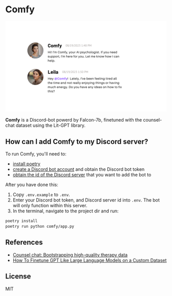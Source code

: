 # Comfy

<div align="center">
  <img alt="Comfy is an AI-powered psychologist-Discord bot." src="comfy-banner.png" width="900px" />
</div>

**Comfy** is a Discord-bot powerd by Falcon-7b, finetuned with the counsel-chat dataset using the Lit-GPT library.

## How can I add Comfy to my Discord server?

To run Comfy, you'll need to:
- [install poetry](https://python-poetry.org/docs/#installation)
- [create a Discord bot account](https://discordpy.readthedocs.io/en/stable/discord.html) and obtain the Discord bot token
- [obtain the id of the Discord server](https://support.discord.com/hc/en-us/articles/206346498-Where-can-I-find-my-User-Server-Message-ID-) that you want to add the bot to

After you have done this:
1. Copy `.env.example` to `.env`.
2. Enter your Discord bot token, and Discord server id into `.env`. The bot will only function within this server.
3. In the terminal, navigate to the project dir and run:
```sh
poetry install
poetry run python comfy/app.py
```

## References
- [Counsel chat: Bootstrapping high-quality therapy data]( https://towardsdatascience.com/counsel-chat-bootstrapping-high-quality-therapy-data-971b419f33da)
- [How To Finetune GPT Like Large Language Models on a Custom Dataset](https://lightning.ai/blog/how-to-finetune-gpt-like-large-language-models-on-a-custom-dataset/)

## License

MIT

